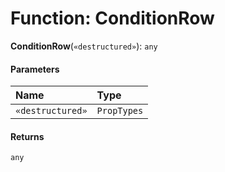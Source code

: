 # Function: ConditionRow

**ConditionRow**(`«destructured»`): `any`

#### Parameters

| Name | Type |
| :------ | :------ |
| `«destructured»` | `PropTypes` |

#### Returns

`any`
